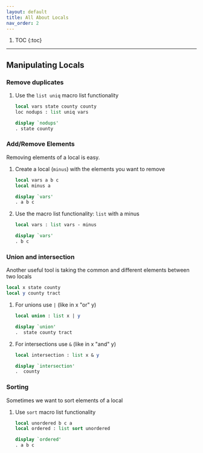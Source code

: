 ```yaml
---
layout: default
title: All About Locals
nav_order: 2
---
```


1. TOC
{:toc}

---

## Manipulating Locals

### Remove duplicates

1. Use the `list uniq` macro list functionality

    ```stata
    local vars state county county
    loc nodups : list uniq vars
    ```

    ```stata
    display `nodups'
    . state county
    ```

### Add/Remove Elements

Removing elements of a local is easy.

1. Create a local (`minus`) with the elements you want to remove

    ```stata
    local vars a b c
    local minus a
    ```

    ```stata
    display `vars'
    . a b c
    ```

2. Use the macro list functionality: `list` with a minus

    ```stata
    local vars : list vars - minus
    ```

    ```stata
    display `vars'
    . b c
    ```

### Union and intersection

Another useful tool is taking the common and different elements between two locals

```stata
local x state county
local y county tract
```

1. For unions use `|` (like in x "or" y)
    ```stata
    local union : list x | y
    ```

    ```stata
    display `union'
    .  state county tract
    ```
2. For intersections use `&` (like in x "and" y)
    ```stata
    local intersection : list x & y
    ```

    ```stata
    display `intersection'
    .  county
    ```

### Sorting

Sometimes we want to sort elements of a local

1. Use `sort` macro list functionality

    ```stata
    local unordered b c a
    local ordered : list sort unordered
    ```

    ```stata
    display `ordered'
    . a b c
    ```
